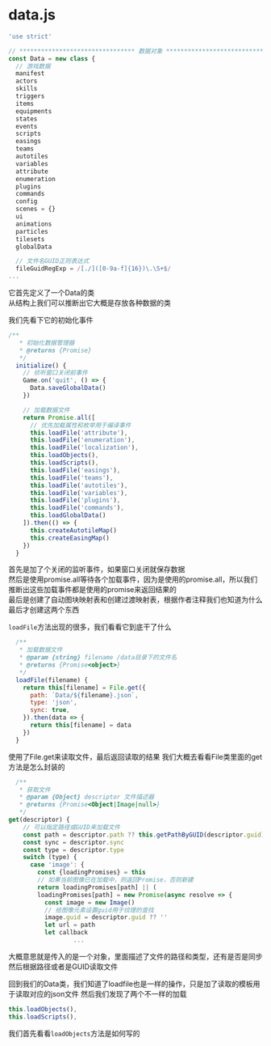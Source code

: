 <!--
 * @Author: xuranXYS
 * @LastEditTime: 2023-09-30 15:09:36
 * @GitHub: www.github.com/xiaoxustudio
 * @WebSite: www.xiaoxustudio.top
 * @Description: By xuranXYS
-->
# data.js

```js
'use strict'

// ******************************** 数据对象 ********************************
const Data = new class {
  // 游戏数据
  manifest
  actors
  skills
  triggers
  items
  equipments
  states
  events
  scripts
  easings
  teams
  autotiles
  variables
  attribute
  enumeration
  plugins
  commands
  config
  scenes = {}
  ui
  animations
  particles
  tilesets
  globalData

  // 文件名GUID正则表达式
  fileGuidRegExp = /[./]([0-9a-f]{16})\.\S+$/
...
```
它首先定义了一个Data的类  
从结构上我们可以推断出它大概是存放各种数据的类

我们先看下它的初始化事件  
``` js
/**
   * 初始化数据管理器
   * @returns {Promise}
   */
  initialize() {
    // 侦听窗口关闭前事件
    Game.on('quit', () => {
      Data.saveGlobalData()
    })

    // 加载数据文件
    return Promise.all([
      // 优先加载属性和枚举用于编译事件
      this.loadFile('attribute'),
      this.loadFile('enumeration'),
      this.loadFile('localization'),
      this.loadObjects(),
      this.loadScripts(),
      this.loadFile('easings'),
      this.loadFile('teams'),
      this.loadFile('autotiles'),
      this.loadFile('variables'),
      this.loadFile('plugins'),
      this.loadFile('commands'),
      this.loadGlobalData()
    ]).then(() => {
      this.createAutotileMap()
      this.createEasingMap()
    })
  }
```

首先是加了个关闭的监听事件，如果窗口关闭就保存数据  
然后是使用promise.all等待各个加载事件，因为是使用的promise.all，所以我们推断出这些加载事件都是使用的promise来返回结果的  
最后是创建了自动图块映射表和创建过渡映射表，根据作者注释我们也知道为什么最后才创建这两个东西  
  
  `loadFile`方法出现的很多，我们看看它到底干了什么
```js
  /**
   * 加载数据文件
   * @param {string} filename /data目录下的文件名
   * @returns {Promise<object>}
   */
  loadFile(filename) {
    return this[filename] = File.get({
      path: `Data/${filename}.json`,
      type: 'json',
      sync: true,
    }).then(data => {
      return this[filename] = data
    })
  }
```


使用了File.get来读取文件，最后返回读取的结果
我们大概去看看File类里面的get方法是怎么封装的
```js
  /**
   * 获取文件
   * @param {Object} descriptor 文件描述器
   * @returns {Promise<Object|Image|null>}
   */
get(descriptor) {
    // 可以指定路径或GUID来加载文件
    const path = descriptor.path ?? this.getPathByGUID(descriptor.guid)
    const sync = descriptor.sync
    const type = descriptor.type
    switch (type) {
      case 'image': {
        const {loadingPromises} = this
        // 如果当前图像已在加载中，则返回Promise，否则新建
        return loadingPromises[path] || (
        loadingPromises[path] = new Promise(async resolve => {
          const image = new Image()
          // 给图像元素设置guid用于纹理的查找
          image.guid = descriptor.guid ?? ''
          let url = path
          let callback
                  ...
```
大概意思就是传入的是一个对象，里面描述了文件的路径和类型，还有是否是同步
然后根据路径或者是GUID读取文件  
  
回到我们的Data类，我们知道了loadfile也是一样的操作，只是加了读取的模板用于读取对应的json文件
然后我们发现了两个不一样的加载
```js
this.loadObjects(),
this.loadScripts(),
```
我们首先看看`loadObjects`方法是如何写的
